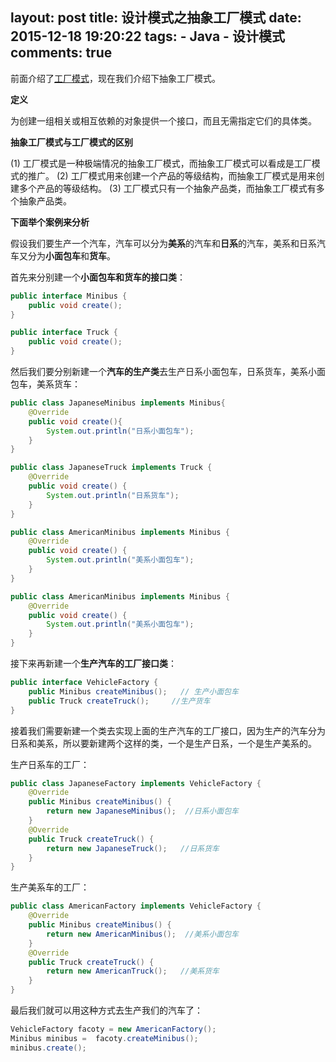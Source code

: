 layout: post
title: 设计模式之抽象工厂模式
date: 2015-12-18 19:20:22
tags: 
	- Java
	- 设计模式
comments: true
---

前面介绍了[工厂模式](../../../../2015/12/17/introduction-of-Factory/)，现在我们介绍下抽象工厂模式。

**定义** 

为创建一组相关或相互依赖的对象提供一个接口，而且无需指定它们的具体类。

**抽象工厂模式与工厂模式的区别**

(1) 工厂模式是一种极端情况的抽象工厂模式，而抽象工厂模式可以看成是工厂模式的推广。
(2) 工厂模式用来创建一个产品的等级结构，而抽象工厂模式是用来创建多个产品的等级结构。
(3) 工厂模式只有一个抽象产品类，而抽象工厂模式有多个抽象产品类。
<!--more-->

**下面举个案例来分析**

假设我们要生产一个汽车，汽车可以分为**美系**的汽车和**日系**的汽车，美系和日系汽车又分为**小面包车**和**货车**。

首先来分别建一个**小面包车和货车的接口类**：
```java
public interface Minibus {
	public void create();
}
```

```java
public interface Truck {
	public void create();
}
```
然后我们要分别新建一个**汽车的生产类**去生产日系小面包车，日系货车，美系小面包车，美系货车：

```java
public class JapaneseMinibus implements Minibus{
	@Override
	public void create(){
		System.out.println("日系小面包车");
	}
}
```

```java
public class JapaneseTruck implements Truck {
	@Override
	public void create() {
		System.out.println("日系货车");
	}
}
```

```java
public class AmericanMinibus implements Minibus {
	@Override
	public void create() {
		System.out.println("美系小面包车");
	}
}
```

```java
public class AmericanMinibus implements Minibus {
	@Override
	public void create() {
		System.out.println("美系小面包车");
	}
}
```

接下来再新建一个**生产汽车的工厂接口类**：
```java
public interface VehicleFactory {
	public Minibus createMinibus();   // 生产小面包车
	public Truck createTruck();     //生产货车
}
```

接着我们需要新建一个类去实现上面的生产汽车的工厂接口，因为生产的汽车分为日系和美系，所以要新建两个这样的类，一个是生产日系，一个是生产美系的。

生产日系车的工厂：
```java
public class JapaneseFactory implements VehicleFactory {
	@Override
	public Minibus createMinibus() {
		return new JapaneseMinibus();  //日系小面包车
	}
	@Override
	public Truck createTruck() {
		return new JapaneseTruck();   //日系货车
	}
}
```

生产美系车的工厂：

```java
public class AmericanFactory implements VehicleFactory {
	@Override
	public Minibus createMinibus() {
		return new AmericanMinibus();  //美系小面包车
	}
	@Override
	public Truck createTruck() {
		return new AmericanTruck();   //美系货车
	}
}
```

最后我们就可以用这种方式去生产我们的汽车了：
```java
VehicleFactory facoty = new AmericanFactory();
Minibus minibus =  facoty.createMinibus();
minibus.create();
```
